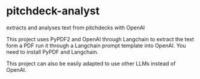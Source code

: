 # pitchdeck-analyst
extracts and analyses text from pitchdecks with OpenAI

This project uses PyPDF2 and OpenAI through Langchain to extract the text form a PDF
run it through a Langchain prompt template into OpenAI. 
You need to install PyPDF and Langchain.

This project can also be easily adapted to use other LLMs instead of OpenAI.

